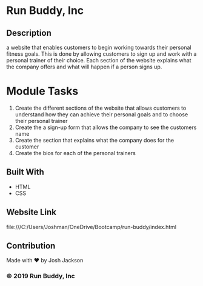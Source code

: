 # Run Buddy, Inc

## Description
a website that enables customers to begin working towards their personal fitness goals. This is done by allowing customers to sign up and work with a
personal trainer of their choice. Each section of the website explains what the company offers and what will happen if a person signs up.

# Module Tasks
1. Create the different sections of the website that allows customers to understand how they can achieve their personal goals and to choose their personal trainer
2. Create the a sign-up form that allows the company to see the customers name
3. Create the section that explains what the company does for the customer
4. Create the bios for each of the personal trainers

## Built With
* HTML
* CSS

## Website Link
file:///C:/Users/Joshman/OneDrive/Bootcamp/run-buddy/index.html

## Contribution
Made with ❤️ by Josh Jackson

### © 2019 Run Buddy, Inc
